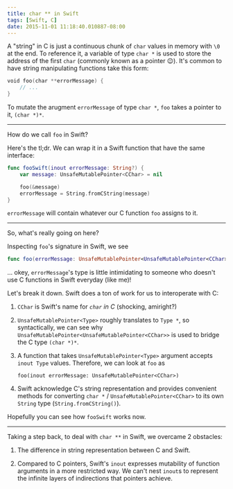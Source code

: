 ```yaml
---
title: char ** in Swift
tags: [Swift, C]
date: 2015-11-01 11:18:40.010887-08:00
---
```


A "string" in C is just a continuous chunk of `char` values in memory with
`\0` at the end. To reference it, a variable of type `char *` is used to store
the address of the first `char` (commonly known as a pointer 😉).  It's common
to have string manipulating functions take this form:

```swift
void foo(char **errorMessage) {
    // ...
}
```

To mutate the arugment `errorMessage` of type `char *`, `foo` takes a pointer
to it, `(char *)*`.

<hr />

How do we call `foo` in Swift?

Here's the tl;dr. We can wrap it in a Swift function that have the same
interface:

```swift
func fooSwift(inout errorMessage: String?) {
    var message: UnsafeMutablePointer<CChar> = nil

    foo(&message)
    errorMessage = String.fromCString(message)
}
```

`errorMessage` will contain whatever our C function `foo` assigns to it.

<hr />

So, what's really going on here?

Inspecting `foo`'s signature in Swift, we see

```swift
func foo(errorMessage: UnsafeMutablePointer<UnsafeMutablePointer<CChar>>)
```

… okey, `errorMessage`'s type is little intimidating to someone who doesn't
use C functions in Swift everyday (like me)!

Let's break it down. Swift does a ton of work for us to interoperate with C:

1.  `CChar` is Swift's name for *`char` in C* (shocking, amiright?)

2.  `UnsafeMutablePointer<Type>` roughly translates to `Type *`, so
    syntactically, we can see why
    `UnsafeMutablePointer<UnsafeMutablePointer<CChar>>` is used to bridge the
    C type `(char *)*`.

3.  A function that takes `UnsafeMutablePointer<Type>` argument accepts
    `inout Type` values. Therefore, we can look at `foo` as

        foo(inout errorMessage: UnsafeMutablePointer<CChar>)

4.  Swift acknowledge C's string representation and provides convenient
    methods for converting `char *` / `UnsafeMutablePointer<CChar>` to its own
    `String` type (`String.fromCString()`).

Hopefully you can see how `fooSwift` works now.

<hr />

Taking a step back, to deal with `char **` in Swift, we overcame 2 obstacles:

1.  The difference in string representation between C and Swift.

2.  Compared to C pointers, Swift's `inout` expresses mutability of function
    arguments in a more restricted way. We can't nest `inout`s to represent
    the infinite layers of indirections that pointers achieve.
